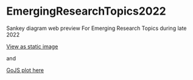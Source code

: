 # EmergingResearchTopics2022
 Sankey diagram web preview For Emerging Research Topics during late 2022


[View as static image](https://tabahi.github.io/EmergingResearchTopics2022/sankey.svg)

and 


[GoJS plot here](https://tabahi.github.io/EmergingResearchTopics2022/)
